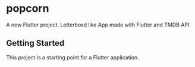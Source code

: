 # popcorn

A new Flutter project.
Letterboxd like App made with Flutter and TMDB API

## Getting Started

This project is a starting point for a Flutter application.

